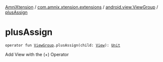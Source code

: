 [AmniXtension](../../index.md) / [com.amnix.xtension.extensions](../index.md) / [android.view.ViewGroup](index.md) / [plusAssign](./plus-assign.md)

# plusAssign

`operator fun `[`ViewGroup`](https://developer.android.com/reference/android/view/ViewGroup.html)`.plusAssign(child: `[`View`](https://developer.android.com/reference/android/view/View.html)`): `[`Unit`](https://kotlinlang.org/api/latest/jvm/stdlib/kotlin/-unit/index.html)

Add View with the (+) Operator

